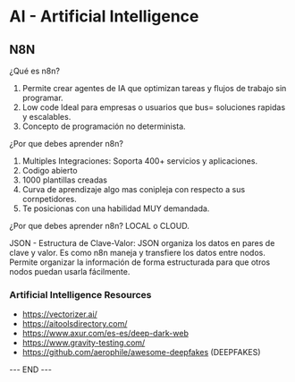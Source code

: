 # AI - Artificial Intelligence

## N8N

¿Qué es n8n?
1. Permite crear agentes de IA que optimizan tareas y flujos de trabajo sin programar. 
2. Low code Ideal para empresas o usuarios que bus= soluciones rapidas y escalables. 
3. Concepto de programación no determinista.

¿Por que debes aprender n8n? 
1. Multiples Integraciones: Soporta 400+ servicios y aplicaciones. 
2. Codigo abierto
3. 1000 plantillas creadas
4. Curva de aprendizaje algo mas conipleja con respecto a sus cornpetidores. 
5. Te posicionas con una habilidad MUY demandada.

¿Por que debes aprender n8n? 
LOCAL o CLOUD.

JSON - Estructura de Clave-Valor: 
JSON organiza los datos en pares de clave y valor. Es como n8n maneja y transfiere los datos entre nodos. Permite organizar la información de forma estructurada para que otros nodos puedan usarla fácilmente.

### Artificial Intelligence Resources

* https://vectorizer.ai/
* https://aitoolsdirectory.com/
* https://www.axur.com/es-es/deep-dark-web
* https://www.gravity-testing.com/
* https://github.com/aerophile/awesome-deepfakes (DEEPFAKES)

--- END ---
